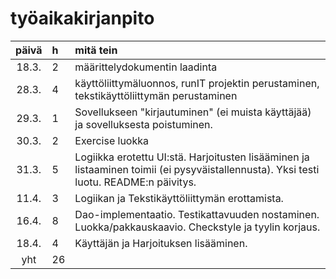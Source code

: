 # työaikakirjanpito


| päivä |  h   | mitä tein  |
| :----:|:-----| :-----|
| 18.3. | 2    | määrittelydokumentin laadinta |
| 28.3.| 4    | käyttöliittymäluonnos, runIT projektin perustaminen, tekstikäyttöliittymän perustaminen |
| 29.3.| 1    |  Sovellukseen "kirjautuminen" (ei muista käyttäjää) ja sovelluksesta poistuminen. |
| 30.3.| 2    | Exercise luokka |
| 31.3. | 5    | Logiikka erotettu UI:stä. Harjoitusten lisääminen ja listaaminen toimii (ei pysyväistallennusta). Yksi testi luotu. README:n päivitys. |
| 11.4. | 3 | Logiikan ja Tekstikäyttöliittymän erottamista. |
| 16.4. | 8 | Dao-implementaatio. Testikattavuuden nostaminen. Luokka/pakkauskaavio. Checkstyle ja tyylin korjaus. |
| 18.4. | 4 | Käyttäjän ja Harjoituksen lisääminen. |
| yht   | 26    |    | 
